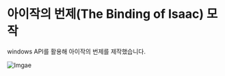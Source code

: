 # 아이작의 번제(The Binding of Isaac) 모작
windows API를 활용해 아이작의 번제를 제작했습니다.

   ![Imgae](https://github.com/user-attachments/assets/3db1956b-8548-427d-9c69-c3942d66c3c3)
